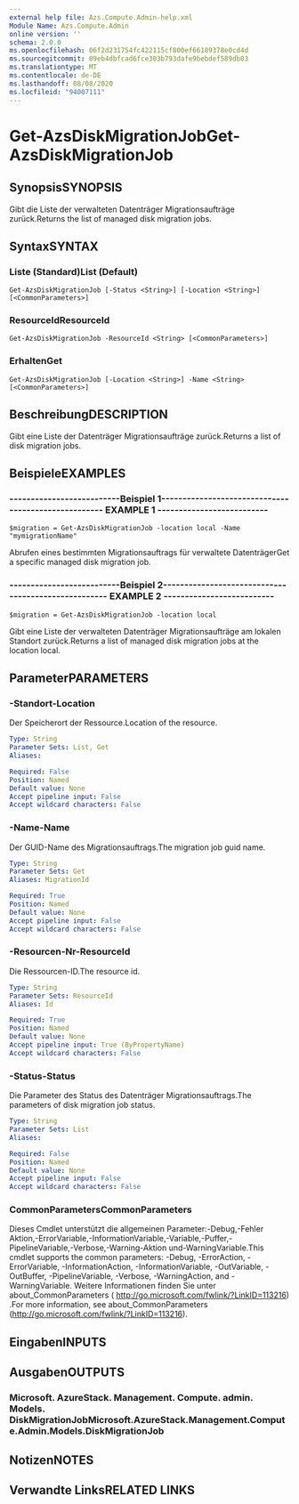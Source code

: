 ```yaml
---
external help file: Azs.Compute.Admin-help.xml
Module Name: Azs.Compute.Admin
online version: ''
schema: 2.0.0
ms.openlocfilehash: 06f2d231754fc422115cf800ef66189378e0cd4d
ms.sourcegitcommit: 09eb4dbfcad6fce303b793dafe9bebdef589db03
ms.translationtype: MT
ms.contentlocale: de-DE
ms.lasthandoff: 08/08/2020
ms.locfileid: "94007111"
---
```

# <span data-ttu-id="2b6be-101">Get-AzsDiskMigrationJob</span><span class="sxs-lookup"><span data-stu-id="2b6be-101">Get-AzsDiskMigrationJob</span></span>

## <span data-ttu-id="2b6be-102">Synopsis</span><span class="sxs-lookup"><span data-stu-id="2b6be-102">SYNOPSIS</span></span>
<span data-ttu-id="2b6be-103">Gibt die Liste der verwalteten Datenträger Migrationsaufträge zurück.</span><span class="sxs-lookup"><span data-stu-id="2b6be-103">Returns the list of managed disk migration jobs.</span></span>

## <span data-ttu-id="2b6be-104">Syntax</span><span class="sxs-lookup"><span data-stu-id="2b6be-104">SYNTAX</span></span>

### <span data-ttu-id="2b6be-105">Liste (Standard)</span><span class="sxs-lookup"><span data-stu-id="2b6be-105">List (Default)</span></span>
```
Get-AzsDiskMigrationJob [-Status <String>] [-Location <String>] [<CommonParameters>]
```

### <span data-ttu-id="2b6be-106">ResourceId</span><span class="sxs-lookup"><span data-stu-id="2b6be-106">ResourceId</span></span>
```
Get-AzsDiskMigrationJob -ResourceId <String> [<CommonParameters>]
```

### <span data-ttu-id="2b6be-107">Erhalten</span><span class="sxs-lookup"><span data-stu-id="2b6be-107">Get</span></span>
```
Get-AzsDiskMigrationJob [-Location <String>] -Name <String> [<CommonParameters>]
```

## <span data-ttu-id="2b6be-108">Beschreibung</span><span class="sxs-lookup"><span data-stu-id="2b6be-108">DESCRIPTION</span></span>
<span data-ttu-id="2b6be-109">Gibt eine Liste der Datenträger Migrationsaufträge zurück.</span><span class="sxs-lookup"><span data-stu-id="2b6be-109">Returns a list of disk migration jobs.</span></span>

## <span data-ttu-id="2b6be-110">Beispiele</span><span class="sxs-lookup"><span data-stu-id="2b6be-110">EXAMPLES</span></span>

### <span data-ttu-id="2b6be-111">--------------------------Beispiel 1--------------------------</span><span class="sxs-lookup"><span data-stu-id="2b6be-111">-------------------------- EXAMPLE 1 --------------------------</span></span>
```
$migration = Get-AzsDiskMigrationJob -location local -Name "mymigrationName"
```

<span data-ttu-id="2b6be-112">Abrufen eines bestimmten Migrationsauftrags für verwaltete Datenträger</span><span class="sxs-lookup"><span data-stu-id="2b6be-112">Get a specific managed disk migration job.</span></span>

### <span data-ttu-id="2b6be-113">--------------------------Beispiel 2--------------------------</span><span class="sxs-lookup"><span data-stu-id="2b6be-113">-------------------------- EXAMPLE 2 --------------------------</span></span>
```
$migration = Get-AzsDiskMigrationJob -location local
```

<span data-ttu-id="2b6be-114">Gibt eine Liste der verwalteten Datenträger Migrationsaufträge am lokalen Standort zurück.</span><span class="sxs-lookup"><span data-stu-id="2b6be-114">Returns a list of managed disk migration jobs at the location local.</span></span>

## <span data-ttu-id="2b6be-115">Parameter</span><span class="sxs-lookup"><span data-stu-id="2b6be-115">PARAMETERS</span></span>

### <span data-ttu-id="2b6be-116">-Standort</span><span class="sxs-lookup"><span data-stu-id="2b6be-116">-Location</span></span>
<span data-ttu-id="2b6be-117">Der Speicherort der Ressource.</span><span class="sxs-lookup"><span data-stu-id="2b6be-117">Location of the resource.</span></span>

```yaml
Type: String
Parameter Sets: List, Get
Aliases: 

Required: False
Position: Named
Default value: None
Accept pipeline input: False
Accept wildcard characters: False
```

### <span data-ttu-id="2b6be-118">-Name</span><span class="sxs-lookup"><span data-stu-id="2b6be-118">-Name</span></span>
<span data-ttu-id="2b6be-119">Der GUID-Name des Migrationsauftrags.</span><span class="sxs-lookup"><span data-stu-id="2b6be-119">The migration job guid name.</span></span>

```yaml
Type: String
Parameter Sets: Get
Aliases: MigrationId

Required: True
Position: Named
Default value: None
Accept pipeline input: False
Accept wildcard characters: False
```

### <span data-ttu-id="2b6be-120">-Resourcen-Nr</span><span class="sxs-lookup"><span data-stu-id="2b6be-120">-ResourceId</span></span>
<span data-ttu-id="2b6be-121">Die Ressourcen-ID.</span><span class="sxs-lookup"><span data-stu-id="2b6be-121">The resource id.</span></span>

```yaml
Type: String
Parameter Sets: ResourceId
Aliases: Id

Required: True
Position: Named
Default value: None
Accept pipeline input: True (ByPropertyName)
Accept wildcard characters: False
```

### <span data-ttu-id="2b6be-122">-Status</span><span class="sxs-lookup"><span data-stu-id="2b6be-122">-Status</span></span>
<span data-ttu-id="2b6be-123">Die Parameter des Status des Datenträger Migrationsauftrags.</span><span class="sxs-lookup"><span data-stu-id="2b6be-123">The parameters of disk migration job status.</span></span>

```yaml
Type: String
Parameter Sets: List
Aliases: 

Required: False
Position: Named
Default value: None
Accept pipeline input: False
Accept wildcard characters: False
```

### <span data-ttu-id="2b6be-124">CommonParameters</span><span class="sxs-lookup"><span data-stu-id="2b6be-124">CommonParameters</span></span>
<span data-ttu-id="2b6be-125">Dieses Cmdlet unterstützt die allgemeinen Parameter:-Debug,-Fehler Aktion,-ErrorVariable,-InformationVariable,-Variable,-Puffer,-PipelineVariable,-Verbose,-Warning-Aktion und-WarningVariable.</span><span class="sxs-lookup"><span data-stu-id="2b6be-125">This cmdlet supports the common parameters: -Debug, -ErrorAction, -ErrorVariable, -InformationAction, -InformationVariable, -OutVariable, -OutBuffer, -PipelineVariable, -Verbose, -WarningAction, and -WarningVariable.</span></span> <span data-ttu-id="2b6be-126">Weitere Informationen finden Sie unter about_CommonParameters ( http://go.microsoft.com/fwlink/?LinkID=113216) .</span><span class="sxs-lookup"><span data-stu-id="2b6be-126">For more information, see about_CommonParameters (http://go.microsoft.com/fwlink/?LinkID=113216).</span></span>

## <span data-ttu-id="2b6be-127">Eingaben</span><span class="sxs-lookup"><span data-stu-id="2b6be-127">INPUTS</span></span>

## <span data-ttu-id="2b6be-128">Ausgaben</span><span class="sxs-lookup"><span data-stu-id="2b6be-128">OUTPUTS</span></span>

### <span data-ttu-id="2b6be-129">Microsoft. AzureStack. Management. Compute. admin. Models. DiskMigrationJob</span><span class="sxs-lookup"><span data-stu-id="2b6be-129">Microsoft.AzureStack.Management.Compute.Admin.Models.DiskMigrationJob</span></span>

## <span data-ttu-id="2b6be-130">Notizen</span><span class="sxs-lookup"><span data-stu-id="2b6be-130">NOTES</span></span>

## <span data-ttu-id="2b6be-131">Verwandte Links</span><span class="sxs-lookup"><span data-stu-id="2b6be-131">RELATED LINKS</span></span>

